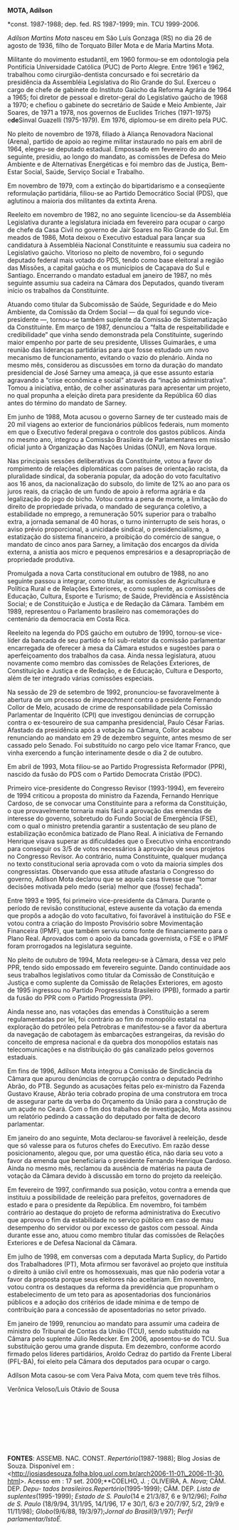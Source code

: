 **MOTA, Adílson**

\*const. 1987-1988; dep. fed. RS 1987-1999; min. TCU 1999-2006.

*Adílson Martins Mota* nasceu em São Luís Gonzaga (RS) no dia 26 de
agosto de 1936, filho de Torquato Biller Mota e de Maria Martins Mota.

Militante do movimento estudantil, em 1960 formou-se em odontologia pela
Pontifícia Universidade Católica (PUC) de Porto Alegre. Entre 1961 e
1962, trabalhou como cirurgião-dentista concursado e foi secretário da
presidência da Assembléia Legislativa do Rio Grande do Sul. Exerceu o
cargo de chefe de gabinete do Instituto Gaúcho da Reforma Agrária de
1964 a 1965; foi diretor de pessoal e diretor-geral do Legislativo
gaúcho de 1968 a 1970; e chefiou o gabinete do secretário de Saúde e
Meio Ambiente, Jair Soares, de 1971 a 1978, nos governos de Euclides
Triches (1971-1975) e****de****Sinval Guazelli (1975-1979). Em 1976,
diplomou-se em direito pela PUC.

No pleito de novembro de 1978, filiado à Aliança Renovadora Nacional
(Arena), partido de apoio ao regime militar instaurado no país em abril
de 1964, elegeu-se deputado estadual. Empossado em fevereiro do ano
seguinte, presidiu, ao longo do mandato, as comissões de Defesa do Meio
Ambiente e de Alternativas Energéticas e foi membro das de Justiça,
Bem-Estar Social, Saúde, Serviço Social e Trabalho.

Em novembro de 1979, com a extinção do bipartidarismo e a conseqüente
reformulação partidária, filiou-se ao Partido Democrático Social (PDS),
que aglutinou a maioria dos militantes da extinta Arena.

Reeleito em novembro de 1982, no ano seguinte licenciou-se da Assembléia
Legislativa durante a legislatura iniciada em fevereiro para ocupar o
cargo de chefe da Casa Civil no governo de Jair Soares no Rio Grande do
Sul. Em meados de 1986, Mota deixou o Executivo estadual para lançar sua
candidatura à Assembléia Nacional Constituinte e reassumiu sua cadeira
no Legislativo gaúcho. Vitorioso no pleito de novembro, foi o segundo
deputado federal mais votado do PDS, tendo como base eleitoral a região
das Missões, a capital gaúcha e os municípios de Caçapava do Sul e
Santiago. Encerrando o mandato estadual em janeiro de 1987, no mês
seguinte assumiu sua cadeira na Câmara dos Deputados, quando tiveram
início os trabalhos da Constituinte.

Atuando como titular da Subcomissão de Saúde, Seguridade e do Meio
Ambiente, da Comissão da Ordem Social — da qual foi segundo
vice-presidente —, tornou-se também suplente da Comissão de
Sistematização da Constituinte. Em março de 1987, denunciou a “falta de
respeitabilidade e credibilidade” que vinha sendo demonstrada pela
Constituinte, sugerindo maior empenho por parte de seu presidente,
Ulisses Guimarães, e uma reunião das lideranças partidárias para que
fosse estudado um novo mecanismo de funcionamento, evitando o vazio do
plenário. Ainda no mesmo mês, considerou as discussões em torno da
duração do mandato presidencial de José Sarney uma ameaça, já que esse
assunto estaria agravando a “crise econômica e social” através da
“inação administrativa”. Tomou a iniciativa, então, de colher
assinaturas para apresentar um projeto, no qual propunha a eleição
direta para presidente da República 60 dias antes do término do mandato
de Sarney.

Em junho de 1988, Mota acusou o governo Sarney de ter custeado mais de
20 mil viagens ao exterior de funcionários públicos federais, num
momento em que o Executivo federal pregava o controle dos gastos
públicos. Ainda no mesmo ano, integrou a Comissão Brasileira de
Parlamentares em missão oficial junto à Organização das Nações Unidas
(ONU), em Nova Iorque.

Nas principais sessões deliberativas da Constituinte, votou a favor do
rompimento de relações diplomáticas com países de orientação racista, da
pluralidade sindical, da soberania popular, da adoção do voto
facultativo aos 16 anos, da nacionalização do subsolo, do limite de 12%
ao ano para os juros reais, da criação de um fundo de apoio à reforma
agrária e da legalização do jogo do bicho. Votou contra a pena de morte,
a limitação do direito de propriedade privada, o mandado de segurança
coletivo, a estabilidade no emprego, a remuneração 50% superior para o
trabalho extra, a jornada semanal de 40 horas, o turno ininterrupto de
seis horas, o aviso prévio proporcional, a unicidade sindical, o
presidencialismo, a estatização do sistema financeiro, a proibição do
comércio de sangue, o mandato de cinco anos para Sarney, a limitação dos
encargos da dívida externa, a anistia aos micro e pequenos empresários e
a desapropriação de propriedade produtiva.

Promulgada a nova Carta constitucional em outubro de 1988, no ano
seguinte passou a integrar, como titular, as comissões de Agricultura e
Política Rural e de Relações Exteriores, e como suplente, as comissões
de Educação, Cultura, Esporte e Turismo; de Saúde, Previdência e
Assistência Social; e de Constituição e Justiça e de Redação da Câmara.
Também em 1989, representou o Parlamento brasileiro nas comemorações do
centenário da democracia em Costa Rica.

Reeleito na legenda do PDS gaúcho em outubro de 1990, tornou-se
vice-líder da bancada de seu partido e foi sub-relator da comissão
parlamentar encarregada de oferecer à mesa da Câmara estudos e sugestões
para o aperfeiçoamento dos trabalhos da casa. Ainda nessa legislatura,
atuou novamente como membro das comissões de Relações Exteriores, de
Constituição e Justiça e de Redação, e de Educação, Cultura e Desporto,
além de ter integrado várias comissões especiais.

Na sessão de 29 de setembro de 1992, pronunciou-se favoravelmente à
abertura de um processo de *impeachment* contra o presidente Fernando
Collor de Melo, acusado de crime de responsabilidade pela Comissão
Parlamentar de Inquérito (CPI) que investigou denúncias de corrupção
contra o ex-tesoureiro de sua campanha presidencial, Paulo César Farias.
Afastado da presidência após a votação na Câmara, Collor acabou
renunciando ao mandato em 29 de dezembro seguinte, antes mesmo de ser
cassado pelo Senado. Foi substituído no cargo pelo vice Itamar Franco,
que vinha exercendo a função interinamente desde o dia 2 de outubro.

Em abril de 1993, Mota filiou-se ao Partido Progressista Reformador
(PPR), nascido da fusão do PDS com o Partido Democrata Cristão (PDC).

Primeiro vice-presidente do Congresso Revisor (1993-1994), em fevereiro
de 1994 criticou a proposta do ministro da Fazenda, Fernando Henrique
Cardoso, de se convocar uma Constituinte para a reforma da Constituição,
o que provavelmente tornaria mais fácil a aprovação das emendas de
interesse do governo, sobretudo do Fundo Social de Emergência (FSE), com
o qual o ministro pretendia garantir a sustentação de seu plano de
estabilização econômica batizado de Plano Real. A iniciativa de Fernando
Henrique visava superar as dificuldades que o Executivo vinha
encontrando para conseguir os 3/5 de votos necessários à aprovação de
seus projetos no Congresso Revisor. Ao contrário, numa Constituinte,
qualquer mudança no texto constitucional seria aprovada com o voto da
maioria simples dos congressistas. Observando que essa atitude afastaria
o Congresso do governo, Adílson Mota declarou que se aquela casa tivesse
que “tomar decisões motivada pelo medo (seria) melhor que (fosse)
fechada”.

Entre 1993 e 1995, foi primeiro vice-presidente da Câmara. Durante o
período de revisão constitucional, esteve ausente da votação da emenda
que propôs a adoção do voto facultativo, foi favorável à instituição do
FSE e votou contra a criação do Imposto Provisório sobre Movimentação
Financeira (IPMF), que também serviu como fonte de financiamento para o
Plano Real. Aprovados com o apoio da bancada governista, o FSE e o IPMF
foram prorrogados na legislatura seguinte.

No pleito de outubro de 1994, Mota reelegeu-se à Câmara, dessa vez pelo
PPR, tendo sido empossado em fevereiro seguinte. Dando continuidade aos
seus trabalhos legislativos como titular da Comissão de Constituição e
Justiça e como suplente da Comissão de Relações Exteriores, em agosto de
1995 ingressou no Partido Progressista Brasileiro (PPB), formado a
partir da fusão do PPR com o Partido Progressista (PP).

Ainda nesse ano, nas votações das emendas à Constituição a serem
regulamentadas por lei, foi contrário ao fim do monopólio estatal na
exploração do petróleo pela Petrobras e manifestou-se a favor da
abertura da navegação de cabotagem às embarcações estrangeiras, da
revisão do conceito de empresa nacional e da quebra dos monopólios
estatais nas telecomunicações e na distribuição do gás canalizado pelos
governos estaduais.

Em fins de 1996, Adílson Mota integrou a Comissão de Sindicância da
Câmara que apurou denúncias de corrupção contra o deputado Pedrinho
Abrão, do PTB. Segundo as acusações feitas pelo ex-ministro da Fazenda
Gustavo Krause, Abrão teria cobrado propina de uma construtora em troca
de assegurar parte da verba do Orçamento da União para a construção de
um açude no Ceará. Com o fim dos trabalhos de investigação, Mota assinou
um relatório pedindo a cassação do deputado por falta de decoro
parlamentar.

Em janeiro do ano seguinte, Mota declarou-se favorável à reeleição,
desde que só valesse para os futuros chefes do Executivo. Em razão desse
posicionamento, alegou que, por uma questão ética, não daria seu voto a
favor da emenda que beneficiaria o presidente Fernando Henrique Cardoso.
Ainda no mesmo mês, reclamou da ausência de matérias na pauta de votação
da Câmara devido à discussão em torno do projeto da reeleição.

Em fevereiro de 1997, confirmando sua posição, votou contra a emenda que
instituiu a possibilidade de reeleição para prefeitos, governadores de
estado e para o presidente da República. Em novembro, foi também
contrário ao destaque do projeto de reforma administrativa do Executivo
que aprovou o fim da estabilidade no serviço público em caso de mau
desempenho do servidor ou por excesso de gastos com pessoal. Ainda
durante esse ano, atuou como membro titular das comissões de Relações
Exteriores e de Defesa Nacional da Câmara.

Em julho de 1998, em conversas com a deputada Marta Suplicy, do Partido
dos Trabalhadores (PT), Mota afirmou ser favorável ao projeto que
instituía o direito à união civil entre os homossexuais, mas que não
poderia votar a favor da proposta porque seus eleitores não aceitariam.
Em novembro, votou contra os destaques da reforma da previdência que
propunham o estabelecimento de um teto para as aposentadorias dos
funcionários públicos e a adoção dos critérios de idade mínima e de
tempo de contribuição para a concessão de aposentadorias no setor
privado.

Em janeiro de 1999, renunciou ao mandato para assumir uma cadeira de
ministro do Tribunal de Contas da União (TCU), sendo substituído na
Câmara pelo suplente Júlio Redecker. Em 2006, aposentou-se do TCU. Sua
substituição gerou uma grande disputa. Em dezembro, conforme acordo
firmado pelos líderes partidários, Aroldo Cedraz do partido da Frente
Liberal (PFL-BA), foi eleito pela Câmara dos deputados para ocupar o
cargo.

Adílson Mota casou-se com Vera Paiva Mota, com quem teve três filhos.

Verônica Veloso/Luís Otávio de Sousa

 

 

 

 

**FONTES**: ASSEMB. NAC. CONST. *Repertório*(1987-1988); Blog Josias de
Souza. Disponível em :
\<[http://josiasdesouza.folha.blog.uol.com.br/arch2006-11-01\_2006-11-30.
html](http://josiasdesouza.folha.blog.uol.com.br/arch2006-11-01_2006-11-30.%20html)\>.
Acesso em : 17 set. 2009;**COELHO, J. ; OLIVEIRA, A. *Nova*; CÂM. DEP.
*Depu- tados brasileiros.*Repertório**(1995-1999); CÂM. DEP. *Lista de
suplentes*(1995-1999); *Estado de S. Paulo*(14 e 21/3/87, 6 e 9/12/96);
*Folha de S. Paulo* (18/9/94, 31/1/95, 14/1/96, 17 e 30/1, 6/3 e
20/7/97, 5/2, 29/9 e 11/11/98); *Globo*(9/6/88, 19/3/97);*Jornal do
Brasil*(9/1/97); *Perfil parlamentar/IstoÉ.*

 

 

 

 

 

 

 

 
